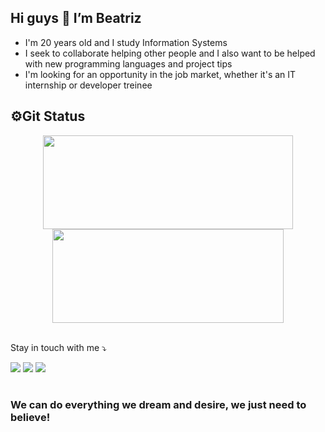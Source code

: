 <h2> Hi guys 👋 I’m Beatriz</h2>

- I'm 20 years old and I study Information Systems<br>
- I seek to collaborate helping other people and I also want to be helped with new programming languages and project tips<br>
- I'm looking for an opportunity in the job market, whether it's an IT internship or developer treinee<br>
 


<h2>⚙️Git Status</h2>
 <div align="center">
  <a href:"https://github.com/bjustoo">
  <img height="150em" width="400" src="https://github-readme-stats.vercel.app/api?username=bjustoo&show_icons=true&theme=github_dark&include_all_commits=true&count_private=true"/>
  <img height="150em" width="370" src="https://github-readme-stats.vercel.app/api/top-langs/?username=bjustoo&layout=compact&langs_count=7&theme=github_dark"/>
</div>
 <br>
  <div> 
   
   Stay in touch with me ⤵️
   
  <a href="https://instagram.com/a_justoo" target="_blank"><img src="https://img.shields.io/badge/-Instagram-%23E4405F?style=for-the-badge&logo=instagram&logoColor=white" target="_blank"></a>
  <a href = "mailto:beatrisjusto@gmail.com"><img src="https://img.shields.io/badge/-Gmail-%23333?style=for-the-badge&logo=gmail&logoColor=white" target="_blank"></a>
  <a href="https://www.linkedin.com/in/beatriz-justo-20b343203/" target="_blank"><img src="https://img.shields.io/badge/-LinkedIn-%230077B5?style=for-the-badge&logo=linkedin&logoColor=white" target="_blank"></a> 
 
</div>

  #
 
 <h3 style="top:200px; color:;">We can do everything we dream and desire, we just need to believe!</h3>







